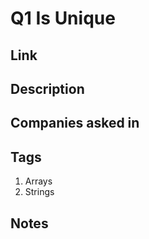 # Q1 Is Unique

## Link

## Description

## Companies asked in

## Tags

1. Arrays
1. Strings

## Notes